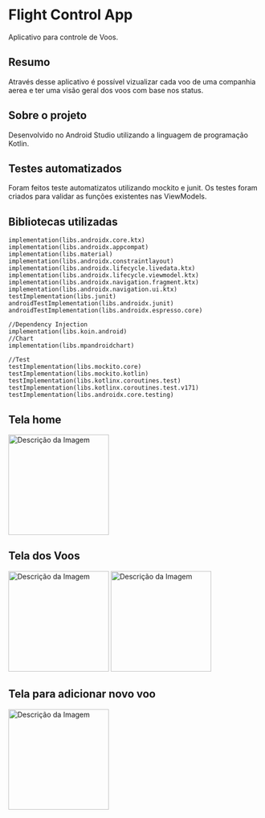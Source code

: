 # Flight Control App
Aplicativo para controle de Voos.

## Resumo

Através desse aplicativo é possível vizualizar cada voo de uma companhia aerea e ter uma visão geral dos voos com base nos status.

## Sobre o projeto

Desenvolvido no Android Studio utilizando a linguagem de programação Kotlin.

## Testes automatizados

Foram feitos teste automatizatos utilizando mockito e junit. Os testes foram criados para validar as funções existentes nas ViewModels.

## Bibliotecas utilizadas

    implementation(libs.androidx.core.ktx)
    implementation(libs.androidx.appcompat)
    implementation(libs.material)
    implementation(libs.androidx.constraintlayout)
    implementation(libs.androidx.lifecycle.livedata.ktx)
    implementation(libs.androidx.lifecycle.viewmodel.ktx)
    implementation(libs.androidx.navigation.fragment.ktx)
    implementation(libs.androidx.navigation.ui.ktx)
    testImplementation(libs.junit)
    androidTestImplementation(libs.androidx.junit)
    androidTestImplementation(libs.androidx.espresso.core)

    //Dependency Injection
    implementation(libs.koin.android)
    //Chart
    implementation(libs.mpandroidchart)

    //Test
    testImplementation(libs.mockito.core)
    testImplementation(libs.mockito.kotlin)
    testImplementation(libs.kotlinx.coroutines.test)
    testImplementation(libs.kotlinx.coroutines.test.v171)
    testImplementation(libs.androidx.core.testing)

## Tela home

<img src="https://github.com/user-attachments/assets/42ecce50-ad86-40fe-8315-d5c6922e3a5e" alt="Descrição da Imagem" width="200">

## Tela dos Voos

<img src="https://github.com/user-attachments/assets/f23f026f-e5c8-49d3-8211-b150ce9e15a4" alt="Descrição da Imagem" width="200">
<img src="https://github.com/user-attachments/assets/1d2779dd-23c9-4470-9640-0da47fc4c244" alt="Descrição da Imagem" width="200">

## Tela para adicionar novo voo

<img src="https://github.com/user-attachments/assets/a6cc5ad5-deb6-46e2-9878-12c7c4b8b33d" alt="Descrição da Imagem" width="200">
